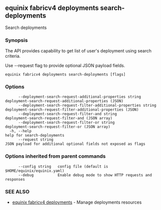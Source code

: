 ## equinix fabricv4 deployments search-deployments

Search deployments

### Synopsis

The API provides capability to get list of user's deployment using search criteria.

Use --request flag to provide optional JSON payload fields.

```
equinix fabricv4 deployments search-deployments [flags]
```

### Options

```
      --deployment-search-request-additional-properties string          deployment-search-request-additional-properties (JSON)
      --deployment-search-request-filter-additional-properties string   deployment-search-request-filter-additional-properties (JSON)
      --deployment-search-request-filter-and string                     deployment-search-request-filter-and (JSON array)
      --deployment-search-request-filter-or string                      deployment-search-request-filter-or (JSON array)
  -h, --help                                                            help for search-deployments
      --request string                                                  JSON payload for additional optional fields not exposed as flags
```

### Options inherited from parent commands

```
      --config string   config file (default is $HOME/equinix/equinix.yaml)
      --debug           Enable debug mode to show HTTP requests and responses
```

### SEE ALSO

* [equinix fabricv4 deployments](equinix_fabricv4_deployments.md)	 - Manage deployments resources

